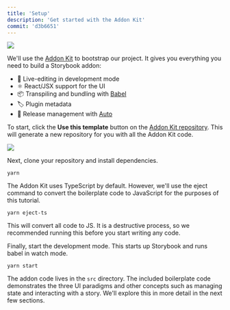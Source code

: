 ```yaml
---
title: 'Setup'
description: 'Get started with the Addon Kit'
commit: 'd3b6651'
---
```


![](../../images/addon-kit-demo.gif)

We'll use the [Addon Kit](https://github.com/storybookjs/addon-kit) to bootstrap our project. It gives you everything you need to build a Storybook addon:

- 📝 Live-editing in development mode
- ⚛️ React/JSX support for the UI
- 📦 Transpiling and bundling with [Babel](http://babeljs.io/)
- 🏷 Plugin metadata
- 🚢 Release management with [Auto](https://github.com/intuit/auto)

To start, click the **Use this template** button on the [Addon Kit repository](https://github.com/storybookjs/addon-kit). This will generate a new repository for you with all the Addon Kit code.

![](../../images/addon-kit.png)

Next, clone your repository and install dependencies.

```shell
yarn
```

The Addon Kit uses TypeScript by default. However, we'll use the eject command to convert the boilerplate code to JavaScript for the purposes of this tutorial.

```shell
yarn eject-ts
```

This will convert all code to JS. It is a destructive process, so we recommended running this before you start writing any code.

Finally, start the development mode. This starts up Storybook and runs babel in watch mode.

```shell
yarn start
```

The addon code lives in the `src` directory. The included boilerplate code demonstrates the three UI paradigms and other concepts such as managing state and interacting with a story. We'll explore this in more detail in the next few sections.
